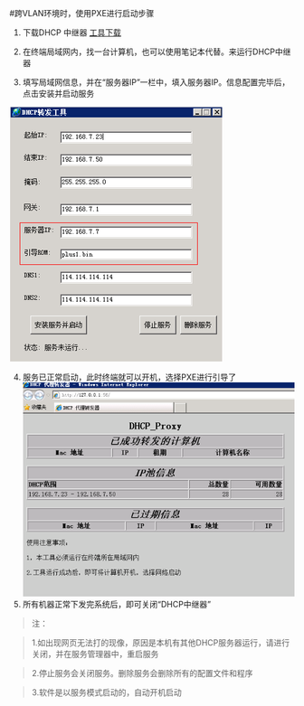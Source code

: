 #跨VLAN环境时，使用PXE进行启动步骤
1. 下载DHCP 中继器  [工具下载](http://vpn.os-v.com:82/%E5%B7%A5%E5%85%B7/DHCP%20%E4%B8%AD%E7%BB%A7%E5%99%A8.zip)

2. 在终端局域网内，找一台计算机，也可以使用笔记本代替。来运行DHCP中继器

3. 填写局域网信息，并在“服务器IP”一栏中，填入服务器IP。信息配置完毕后，点击安装并启动服务

![](/assets/113-1.png)

4. 服务已正常启动，此时终端就可以开机，选择PXE进行引导了
![](/assets/113-2.png)
5. 所有机器正常下发完系统后，即可关闭“DHCP中继器”




> 注：


>1.如出现网页无法打的现像，原因是本机有其他DHCP服务器运行，请进行关闭，并在服务管理器中，重启服务



>2.停止服务会关闭服务。删除服务会删除所有的配置文件和程序



>3.软件是以服务模式启动的，自动开机启动




